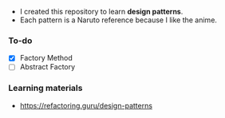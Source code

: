 - I created this repository to learn **design patterns**.
- Each pattern is a Naruto reference because I like the anime.

### To-do

- [x] Factory Method
- [ ] Abstract Factory

### Learning materials

- https://refactoring.guru/design-patterns
